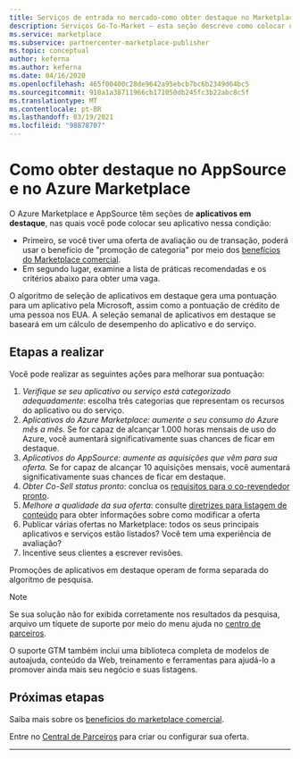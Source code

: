 ```yaml
---
title: Serviços de entrada no mercado-como obter destaque no Marketplace | Azure Marketplace
description: Serviços Go-To-Market – esta seção descreve como colocar uma listagem em destaque no Azure Marketplace
ms.service: marketplace
ms.subservice: partnercenter-marketplace-publisher
ms.topic: conceptual
author: keferna
ms.author: keferna
ms.date: 04/16/2020
ms.openlocfilehash: 465f00400c28de9642a95ebcb7bc6b2349d64bc5
ms.sourcegitcommit: 910a1a38711966cb171050db245fc3b22abc8c5f
ms.translationtype: MT
ms.contentlocale: pt-BR
ms.lasthandoff: 03/19/2021
ms.locfileid: "98878707"
---
```

# <a name="how-to-get-featured-in-appsource-and-azure-marketplace"></a>Como obter destaque no AppSource e no Azure Marketplace

O Azure Marketplace e AppSource têm seções de **aplicativos em destaque**, nas quais você pode colocar seu aplicativo nessa condição:

* Primeiro, se você tiver uma oferta de avaliação ou de transação, poderá usar o benefício de "promoção de categoria" por meio dos [benefícios do Marketplace comercial](gtm-your-marketplace-benefits.md).
* Em segundo lugar, examine a lista de práticas recomendadas e os critérios abaixo para obter uma vaga.

O algoritmo de seleção de aplicativos em destaque gera uma pontuação para um aplicativo pela Microsoft, assim como a pontuação de crédito de uma pessoa nos EUA.  A seleção semanal de aplicativos em destaque se baseará em um cálculo de desempenho do aplicativo e do serviço.

## <a name="steps-to-take"></a>Etapas a realizar

Você pode realizar as seguintes ações para melhorar sua pontuação:

1. *Verifique se seu aplicativo ou serviço está categorizado adequadamente*: escolha três categorias que representam os recursos do aplicativo ou do serviço.
2. *Aplicativos do Azure Marketplace: aumente o seu consumo do Azure mês a mês.* Se for capaz de alcançar 1.000 horas mensais de uso do Azure, você aumentará significativamente suas chances de ficar em destaque.
3. *Aplicativos do AppSource: aumente as aquisições que vêm para sua oferta.* Se for capaz de alcançar 10 aquisições mensais, você aumentará significativamente suas chances de ficar em destaque.
4. *Obter Co-Sell status pronto*: conclua os [requisitos para o co-revendedor pronto](/legal/marketplace/certification-policies#3000-requirements-for-co-sell-status).
5. *Melhore a qualidade da sua oferta*: consulte [diretrizes para listagem de conteúdo](marketplace-criteria-content-validation.md) para obter informações sobre como modificar a oferta
6. Publicar várias ofertas no Marketplace: todos os seus principais aplicativos e serviços estão listados? Você tem uma experiência de avaliação?
7. Incentive seus clientes a escrever revisões.

Promoções de aplicativos em destaque operam de forma separada do algoritmo de pesquisa.

>[!Note]
>Se sua solução não for exibida corretamente nos resultados da pesquisa, arquivo um tíquete de suporte por meio do menu ajuda no [centro de parceiros](https://partner.microsoft.com/).

O suporte GTM também inclui uma biblioteca completa de modelos de autoajuda, conteúdo da Web, treinamento e ferramentas para ajudá-lo a promover ainda mais seu negócio e suas listagens.

## <a name="next-steps"></a>Próximas etapas

Saiba mais sobre os [benefícios do marketplace comercial](gtm-your-marketplace-benefits.md).

Entre no [Central de Parceiros](https://partner.microsoft.com/dashboard/account/v3/enrollment/introduction/partnership) para criar ou configurar sua oferta.

---